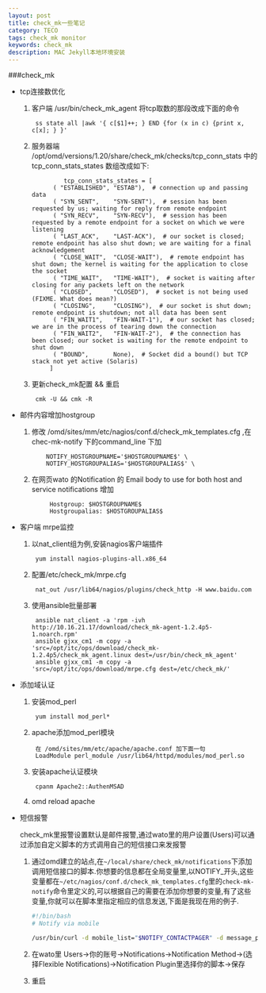```yaml
---
layout: post
title: check_mk一些笔记
category: TECO
tags: check_mk monitor
keywords: check_mk
description: MAC Jekyll本地环境安装
---
```


###check_mk

* tcp连接数优化
    1. 客户端 /usr/bin/check\_mk_agent 将tcp取数的那段改成下面的命令

            ss state all |awk '{ c[$1]++; } END {for (x in c) {print x, c[x]; } }'
    2. 服务器端 /opt/omd/versions/1.20/share/check_mk/checks/tcp_conn_stats 中的
       tcp_conn_stats_states 数组改成如下:

                    tcp_conn_stats_states = [
                 ( "ESTABLISHED", "ESTAB"),  # connection up and passing data
                 ( "SYN_SENT",    "SYN-SENT"),  # session has been requested by us; waiting for reply from remote endpoint
                 ( "SYN_RECV",    "SYN-RECV"),  # session has been requested by a remote endpoint for a socket on which we were listening
                 ( "LAST_ACK",    "LAST-ACK"),  # our socket is closed; remote endpoint has also shut down; we are waiting for a final acknowledgement
                 ( "CLOSE_WAIT",  "CLOSE-WAIT"),  # remote endpoint has shut down; the kernel is waiting for the application to close the socket
                 ( "TIME_WAIT",   "TIME-WAIT"),  # socket is waiting after closing for any packets left on the network
                 ( "CLOSED",      "CLOSED"),  # socket is not being used (FIXME. What does mean?)
                 ( "CLOSING",     "CLOSING"),  # our socket is shut down; remote endpoint is shutdown; not all data has been sent
                 ( "FIN_WAIT1",   "FIN-WAIT-1"),  # our socket has closed; we are in the process of tearing down the connection
                 ( "FIN_WAIT2",   "FIN-WAIT-2"),  # the connection has been closed; our socket is waiting for the remote endpoint to shut down
                 ( "BOUND",       None),  # Socket did a bound() but TCP stack not yet active (Solaris)
                ]
    3. 更新check_mk配置 && 重启

            cmk -U && cmk -R


* 邮件内容增加hostgroup
    1. 修改 /omd/sites/mm/etc/nagios/conf.d/check\_mk\_templates.cfg ,在chec-mk-notify 下的command_line 下加

               NOTIFY_HOSTGROUPNAME='$HOSTGROUPNAME$' \
               NOTIFY_HOSTGROUPALIAS='$HOSTGROUPALIAS$' \
    2. 在网页wato 的Notification 的 Email body to use for both host and service notifications 增加

                Hostgroup: $HOSTGROUPNAME$
                Hostgroupalias: $HOSTGROUPALIAS$


* 客户端 mrpe监控
    1. 以nat_client组为例,安装nagios客户端插件

            yum install nagios-plugins-all.x86_64
    2. 配置/etc/check_mk/mrpe.cfg

            nat_out /usr/lib64/nagios/plugins/check_http -H www.baidu.com
    3. 使用ansible批量部署

            ansible nat_client -a 'rpm -ivh http://10.16.21.17/download/check_mk-agent-1.2.4p5-1.noarch.rpm'
            ansible gjxx_cm1 -m copy -a 'src=/opt/itc/ops/download/check_mk-1.2.4p5/check_mk_agent.linux dest=/usr/bin/check_mk_agent'
            ansible gjxx_cm1 -m copy -a 'src=/opt/itc/ops/download/mrpe.cfg dest=/etc/check_mk/'


* 添加域认证
    1. 安装mod\_perl

            yum install mod_perl*
    2. apache添加mod\_perl模块

            在 /omd/sites/mm/etc/apache/apache.conf 加下面一句
            LoadModule perl_module /usr/lib64/httpd/modules/mod_perl.so
    3. 安装apache认证模块

            cpanm Apache2::AuthenMSAD
    4. omd reload apache

* 短信报警

    check_mk里报警设置默认是邮件报警,通过wato里的用户设置(Users)可以通过添加自定义脚本的方式调用自己的短信接口来发报警
    1. 通过omd建立的站点,在`~/local/share/check_mk/notifications`下添加调用短信接口的脚本.你想要的信息都在全局变量里,以NOTIFY_开头,这些变量都在`~/etc/nagios/conf.d/check_mk_templates.cfg`里的`check-mk-notify`命令里定义的,可以根据自己的需要在添加你想要的变量,有了这些变量,你就可以在脚本里指定相应的信息发送,下面是我现在用的例子.

        ```bash
        #!/bin/bash
        # Notify via mobile

        /usr/bin/curl -d mobile_list="$NOTIFY_CONTACTPAGER" -d message_post="$NOTIFY_HOSTADDRESS is $NOTIFY_HOSTSTATE on $NOTIFY_HOSTGROUPNAME `/bin/date '+%Y-%m-%d %H:%M'`" http://10.10.89.70/smsnotify/smsnotify.php
        ```
    2. 在wato里 Users->你的账号->Notifications->Notification Method->(选择Flexible Notifications)->Notification Plugin里选择你的脚本->保存
    3. 重启

